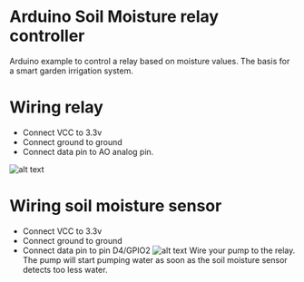 # Arduino Soil Moisture relay controller

Arduino example to control a relay based on moisture values. The basis for a smart garden irrigation system.
# Wiring relay

- Connect VCC to 3.3v
- Connect ground to ground
- Connect data pin to AO analog pin.

![alt text](https://hackster.imgix.net/uploads/attachments/342703/image_pMi8PUoeFZ.png?auto=compress%2Cformat&w=1280&h=960&fit=max "Logo Title Text 1")
# Wiring soil moisture sensor

- Connect VCC to 3.3v
- Connect ground to ground
- Connect data pin to pin D4/GPIO2
![alt text](https://www.electronicwings.com/public/images/user_images/images/NodeMCU/NodeMCU%20Interfaces/NodeMCU%20Soil%20Moisture/Soil_Moisture_Interfacing_Diagram.png "Logo Title Text
1")
Wire your pump to the relay. The pump will start pumping water as soon as the soil moisture sensor detects too less water. 

